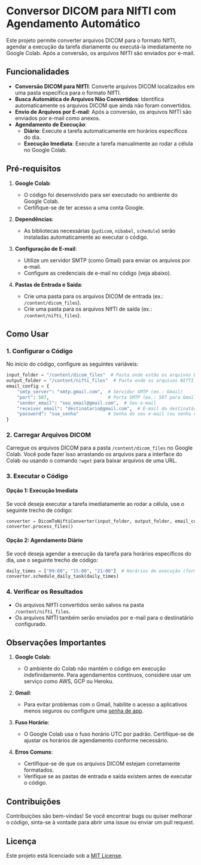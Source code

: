 
# Conversor DICOM para NIfTI com Agendamento Automático

Este projeto permite converter arquivos DICOM para o formato NIfTI, agendar a execução da tarefa diariamente ou executá-la imediatamente no Google Colab. Após a conversão, os arquivos NIfTI são enviados por e-mail.

## Funcionalidades

- **Conversão DICOM para NIfTI**: Converte arquivos DICOM localizados em uma pasta específica para o formato NIfTI.
- **Busca Automática de Arquivos Não Convertidos**: Identifica automaticamente os arquivos DICOM que ainda não foram convertidos.
- **Envio de Arquivos por E-mail**: Após a conversão, os arquivos NIfTI são enviados por e-mail como anexos.
- **Agendamento de Execução**:
  - **Diário**: Execute a tarefa automaticamente em horários específicos do dia.
  - **Execução Imediata**: Execute a tarefa manualmente ao rodar a célula no Google Colab.

## Pré-requisitos

1. **Google Colab**:
   - O código foi desenvolvido para ser executado no ambiente do Google Colab.
   - Certifique-se de ter acesso a uma conta Google.

2. **Dependências**:
   - As bibliotecas necessárias (`pydicom`, `nibabel`, `schedule`) serão instaladas automaticamente ao executar o código.

3. **Configuração de E-mail**:
   - Utilize um servidor SMTP (como Gmail) para enviar os arquivos por e-mail.
   - Configure as credenciais de e-mail no código (veja abaixo).

4. **Pastas de Entrada e Saída**:
   - Crie uma pasta para os arquivos DICOM de entrada (ex.: `/content/dicom_files`).
   - Crie uma pasta para os arquivos NIfTI de saída (ex.: `/content/nifti_files`).

## Como Usar

### 1. Configurar o Código

No início do código, configure as seguintes variáveis:

```python
input_folder = "/content/dicom_files"  # Pasta onde estão os arquivos DICOM
output_folder = "/content/nifti_files"  # Pasta onde os arquivos NIfTI serão salvos
email_config = {
    "smtp_server": "smtp.gmail.com",  # Servidor SMTP (ex.: Gmail)
    "port": 587,                      # Porta SMTP (ex.: 587 para Gmail)
    "sender_email": "seu_email@gmail.com",  # Seu e-mail
    "receiver_email": "destinatario@gmail.com",  # E-mail do destinatário
    "password": "sua_senha"           # Senha do seu e-mail (ou senha de app)
}
```

### 2. Carregar Arquivos DICOM

Carregue os arquivos DICOM para a pasta `/content/dicom_files` no Google Colab. Você pode fazer isso arrastando os arquivos para a interface do Colab ou usando o comando `!wget` para baixar arquivos de uma URL.

### 3. Executar o Código

#### Opção 1: Execução Imediata
Se você deseja executar a tarefa imediatamente ao rodar a célula, use o seguinte trecho de código:

```python
converter = DicomToNiftiConverter(input_folder, output_folder, email_config)
converter.process_files()
```

#### Opção 2: Agendamento Diário
Se você deseja agendar a execução da tarefa para horários específicos do dia, use o seguinte trecho de código:

```python
daily_times = ["09:00", "15:00", "21:00"]  # Horários de execução (formato HH:MM)
converter.schedule_daily_task(daily_times)
```

### 4. Verificar os Resultados

- Os arquivos NIfTI convertidos serão salvos na pasta `/content/nifti_files`.
- Os arquivos NIfTI também serão enviados por e-mail para o destinatário configurado.

## Observações Importantes

1. **Google Colab**:
   - O ambiente do Colab não mantém o código em execução indefinidamente. Para agendamentos contínuos, considere usar um serviço como AWS, GCP ou Heroku.

2. **Gmail**:
   - Para evitar problemas com o Gmail, habilite o acesso a aplicativos menos seguros ou configure uma [senha de app](https://support.google.com/accounts/answer/185833?hl=pt-BR).

3. **Fuso Horário**:
   - O Google Colab usa o fuso horário UTC por padrão. Certifique-se de ajustar os horários de agendamento conforme necessário.

4. **Erros Comuns**:
   - Certifique-se de que os arquivos DICOM estejam corretamente formatados.
   - Verifique se as pastas de entrada e saída existem antes de executar o código.

## Contribuições

Contribuições são bem-vindas! Se você encontrar bugs ou quiser melhorar o código, sinta-se à vontade para abrir uma issue ou enviar um pull request.

## Licença

Este projeto está licenciado sob a [MIT License](https://opensource.org/licenses/MIT).
